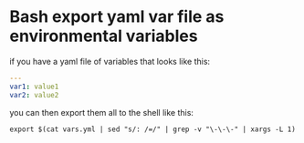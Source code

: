 # Bash export yaml var file as environmental variables 

if you have a yaml file of variables that looks like this:

```yaml
---
var1: value1
var2: value2
```

you can then export them all to the shell like this:

```
export $(cat vars.yml | sed "s/: /=/" | grep -v "\-\-\-" | xargs -L 1)
```
